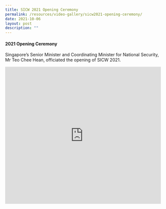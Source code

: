 ```yaml
---
title: SICW 2021 Opening Ceremony
permalink: /resources/video-gallery/sicw2021-opening-ceremony/
date: 2021-10-06
layout: post
description: ""
---
```

#### **2021 Opening Ceremony**

Singapore’s Senior Minister and Coordinating Minister for National Security, Mr Teo Chee Hean, officiated the opening of SICW 2021.

<iframe width="100%" height="445" src="https://www.youtube.com/embed/xJfKG86pW2w" title="YouTube video player" frameborder="0" allow="accelerometer; autoplay; clipboard-write; encrypted-media; gyroscope; picture-in-picture" allowfullscreen=""></iframe>